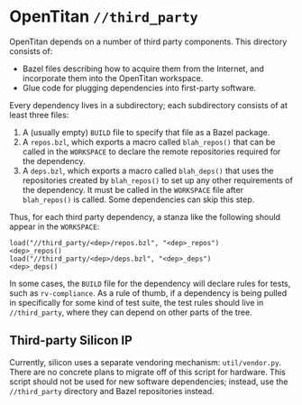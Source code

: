 OpenTitan `//third_party`
==========

OpenTitan depends on a number of third party components. This directory consists of:
- Bazel files describing how to acquire them from the Internet, and incorporate them
  into the OpenTitan workspace.
- Glue code for plugging dependencies into first-party software.

Every dependency lives in a subdirectory; each subdirectory consists of at least three
files:
1.  A (usually empty) `BUILD` file to specify that file as a Bazel package.
2.  A `repos.bzl`, which exports a macro called `blah_repos()` that can be called in the
    `WORKSPACE` to declare the remote repositories required for the dependency.
3.  A `deps.bzl`, which exports a macro called `blah_deps()` that uses the repositories
    created by `blah_repos()` to set up any other requirements of the dependency. It must
    be called in the `WORKSPACE` file after `blah_repos()` is called. Some dependencies
    can skip this step.

Thus, for each third party dependency, a stanza like the following should appear in the
`WORKSPACE`:

```bazel
load("//third_party/<dep>/repos.bzl", "<dep>_repos")
<dep>_repos()
load("//third_party/<dep>/deps.bzl", "<dep>_deps")
<dep>_deps()
```

In some cases, the `BUILD` file for the dependency will declare rules for tests, such as
`rv-compliance`. As a rule of thumb, if a dependency is being pulled in specifically for
some kind of test suite, the test rules should live in `//third_party`, where they can depend
on other parts of the tree.

## Third-party Silicon IP

Currently, silicon uses a separate vendoring mechanism: `util/vendor.py`. There are no
concrete plans to migrate off of this script for hardware. This script should not be
used for new software dependencies; instead, use the `//third_party` directory and Bazel
repositories instead.